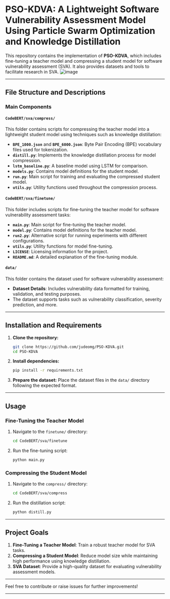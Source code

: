 # PSO-KDVA: A Lightweight Software Vulnerability Assessment Model Using Particle Swarm Optimization and Knowledge Distillation

This repository contains the implementation of **PSO-KDVA**, which includes fine-tuning a teacher model and compressing a student model for software vulnerability assessment (SVA). It also provides datasets and tools to facilitate research in SVA.
![image](https://github.com/user-attachments/assets/5b33aed6-896e-49ba-8e43-f4a4e771d8cd)

---

## File Structure and Descriptions

### Main Components

#### `CodeBERT/sva/compress/`
This folder contains scripts for compressing the teacher model into a lightweight student model using techniques such as knowledge distillation:
- **`BPE_1000.json`** and **`BPE_6000.json`**: Byte Pair Encoding (BPE) vocabulary files used for tokenization.
- **`distill.py`**: Implements the knowledge distillation process for model compression.
- **`lstm_baseline.py`**: A baseline model using LSTM for comparison.
- **`models.py`**: Contains model definitions for the student model.
- **`run.py`**: Main script for training and evaluating the compressed student model.
- **`utils.py`**: Utility functions used throughout the compression process.

#### `CodeBERT/sva/finetune/`
This folder includes scripts for fine-tuning the teacher model for software vulnerability assessment tasks:
- **`main.py`**: Main script for fine-tuning the teacher model.
- **`model.py`**: Contains model definitions for the teacher model.
- **`run2.py`**: Alternative script for running experiments with different configurations.
- **`utils.py`**: Utility functions for model fine-tuning.
- **`LICENSE`**: Licensing information for the project.
- **`README.md`**: A detailed explanation of the fine-tuning module.

#### `data/`
This folder contains the dataset used for software vulnerability assessment:
- **Dataset Details**: Includes vulnerability data formatted for training, validation, and testing purposes.
- The dataset supports tasks such as vulnerability classification, severity prediction, and more.

---

## Installation and Requirements

1. **Clone the repository:**
   ```bash
   git clone https://github.com/judeomg/PSO-KDVA.git
   cd PSO-KDVA
   ```

2. **Install dependencies:**
   ```bash
   pip install -r requirements.txt
   ```

3. **Prepare the dataset:**
   Place the dataset files in the `data/` directory following the expected format.

---

## Usage

### Fine-Tuning the Teacher Model
1. Navigate to the `finetune/` directory:
   ```bash
   cd CodeBERT/sva/finetune
   ```

2. Run the fine-tuning script:
   ```bash
   python main.py
   ```

### Compressing the Student Model
1. Navigate to the `compress/` directory:
   ```bash
   cd CodeBERT/sva/compress
   ```

2. Run the distillation script:
   ```bash
   python distill.py
   ```

---

## Project Goals

1. **Fine-Tuning a Teacher Model**: Train a robust teacher model for SVA tasks.
2. **Compressing a Student Model**: Reduce model size while maintaining high performance using knowledge distillation.
3. **SVA Dataset**: Provide a high-quality dataset for evaluating vulnerability assessment models.

---

Feel free to contribute or raise issues for further improvements!

---
